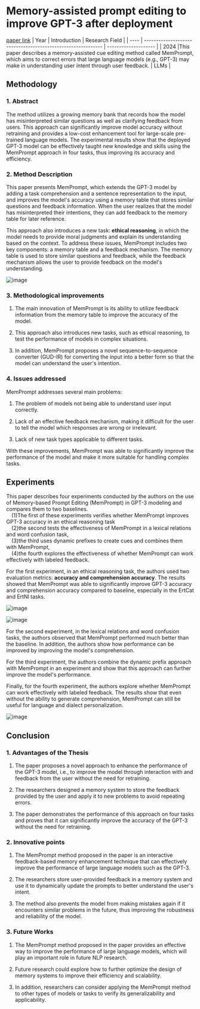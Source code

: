 # Memory-assisted prompt editing to improve GPT-3 after deployment
[paper link](https://arxiv.org/pdf/2201.06009) 
| Year | Introduction                                                         | Research Field                 |
| ---- | ------------------------------------------------------------ | -------------------- |
| 2024 |This paper describes a memory-assisted cue editing method called MemPrompt, which aims to correct errors that large language models (e.g., GPT-3) may make in understanding user intent through user feedback.          | LLMs         |

## Methodology

### 1. Abstract
The method utilizes a growing memory bank that records how the model has misinterpreted similar questions as well as clarifying feedback from users. This approach can significantly improve model accuracy without retraining and provides a low-cost enhancement tool for large-scale pre-trained language models. The experimental results show that the deployed GPT-3 model can be effectively taught new knowledge and skills using the MemPrompt approach in four tasks, thus improving its accuracy and efficiency.

### 2. Method Description 
This paper presents MemPrompt, which extends the GPT-3 model by adding a task comprehension and a sentence representation to the input, and improves the model's accuracy using a memory table that stores similar questions and feedback information. When the user realizes that the model has misinterpreted their intentions, they can add feedback to the memory table for later reference. 

This approach also introduces a new task: **ethical reasoning**, in which the model needs to provide moral judgments and explain its understanding based on the context. To address these issues, MemPrompt includes two key components: a memory table and a feedback mechanism. The memory table is used to store similar questions and feedback, while the feedback mechanism allows the user to provide feedback on the model's understanding.

![image](https://github.com/user-attachments/assets/c1810735-ca11-4537-9952-1e9e392efb6c)

### 3. Methodological improvements
  1. The main innovation of MemPrompt is its ability to utilize feedback information from the memory table to improve the accuracy of the model.
  
  2. This approach also introduces new tasks, such as ethical reasoning, to test the performance of models in complex situations.
  
  3. In addition, MemPrompt proposes a novel sequence-to-sequence converter (GUD-IR) for converting the input into a better form so that the model can understand the user's intention.

### 4. Issues addressed 
MemPrompt addresses several main problems:

1. The problem of models not being able to understand user input correctly.

2. Lack of an effective feedback mechanism, making it difficult for the user to tell the model which responses are wrong or irrelevant.

3. Lack of new task types applicable to different tasks.

With these improvements, MemPrompt was able to significantly improve the performance of the model and make it more suitable for handling complex tasks.

## Experiments
This paper describes four experiments conducted by the authors on the use of Memory-based Prompt Editing (MemPrompt) in GPT-3 modeling and compares them to two baselines. 
<br>&emsp;(1)The first of these experiments verifies whether MemPrompt improves GPT-3 accuracy in an ethical reasoning task
<br>&emsp;(2)the second tests the effectiveness of MemPrompt in a lexical relations and word confusion task, 
<br>&emsp;(3)the third uses dynamic prefixes to create cues and combines them with MemPrompt, 
<br>&emsp;(4)the fourth explores the effectiveness of whether MemPrompt can work effectively with labeled feedback.

For the first experiment, in an ethical reasoning task, the authors used two evaluation metrics: **accuracy and comprehension accuracy**. The results showed that MemPrompt was able to significantly improve GPT-3 accuracy and comprehension accuracy compared to baseline, especially in the ErtCat and ErtNl tasks. 

![image](https://github.com/user-attachments/assets/4c11b677-a3b9-4596-886a-6f2481fda16c)

![image](https://github.com/user-attachments/assets/26cf6d59-34a3-48b7-b077-107df4cea40e)

For the second experiment, in the lexical relations and word confusion tasks, the authors observed that MemPrompt performed much better than the baseline. In addition, the authors show how performance can be improved by improving the model's comprehension.

For the third experiment, the authors combine the dynamic prefix approach with MemPrompt in an experiment and show that this approach can further improve the model's performance.

Finally, for the fourth experiment, the authors explore whether MemPrompt can work effectively with labeled feedback. The results show that even without the ability to generate comprehension, MemPrompt can still be useful for language and dialect personalization.

![image](https://github.com/user-attachments/assets/8dfc2296-37d8-4497-855f-c240e66a63d0)

## Conclusion

### 1. Advantages of the Thesis
  1. The paper proposes a novel approach to enhance the performance of the GPT-3 model, i.e., to improve the model through interaction with and feedback from the user without the need for retraining.

  2. The researchers designed a memory system to store the feedback provided by the user and apply it to new problems to avoid repeating errors.

  3. The paper demonstrates the performance of this approach on four tasks and proves that it can significantly improve the accuracy of the GPT-3 without the need for retraining.
 
### 2. Innovative points
  1. The MemPrompt method proposed in the paper is an interactive feedback-based memory enhancement technique that can effectively improve the performance of large language models such as the GPT-3.
  
  2. The researchers store user-provided feedback in a memory system and use it to dynamically update the prompts to better understand the user's intent.
  
  3. The method also prevents the model from making mistakes again if it encounters similar problems in the future, thus improving the robustness and reliability of the model.

### 3. Future Works
  1. The MemPrompt method proposed in the paper provides an effective way to improve the performance of large language models, which will play an important role in future NLP research.
  
  2. Future research could explore how to further optimize the design of memory systems to improve their efficiency and scalability.
  
  3. In addition, researchers can consider applying the MemPrompt method to other types of models or tasks to verify its generalizability and applicability.
